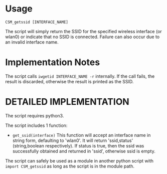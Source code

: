 # Usage
`CSM_getssid [INTERFACE_NAME]`

The script will simply return the SSID for the specified wireless interface (or wlan0) or indicate that no SSID is connected. Failure can also occur due to an invalid interface name.

# Implementation Notes
The script calls `iwgetid INTERFACE_NAME -r` internally. If the call fails, the result is discarded, otherwise the result is printed as the SSID.

# DETAILED IMPLEMENTATION
The script requires python3.

The script includes 1 function:
- `get_ssid(interface)` This function will accept an interface name in string form, defaulting to 'wlan0'. It will return 'ssid,status' (string,boolean respectively). If status is true, then the ssid was successfully obtained and returned in 'ssid', otherwise ssid is empty. 

The script can safely be used as a module in another python script with `import CSM_getssid` as long as the script is in the module path.
